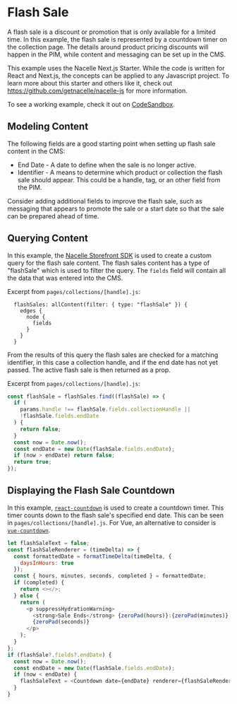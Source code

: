 # Flash Sale

A flash sale is a discount or promotion that is only available for a limited time. In this example, the flash sale is represented by a countdown timer on the collection page. The details around product pricing discounts will happen in the PIM, while content and messaging can be set up in the CMS.

This example uses the Nacelle Next.js Starter. While the code is written for React and Next.js, the concepts can be applied to any Javascript project. To learn more about this starter and others like it, check out https://github.com/getnacelle/nacelle-js for more information.

To see a working example, check it out on [CodeSandbox](https://codesandbox.io/s/flash-sale-example-3yvkf0).

## Modeling Content

The following fields are a good starting point when setting up flash sale content in the CMS:

- End Date - A date to define when the sale is no longer active.
- Identifier - A means to determine which product or collection the flash sale should appear. This could be a handle, tag, or an other field from the PIM.

Consider adding additional fields to improve the flash sale, such as messaging that appears to promote the sale or a start date so that the sale can be prepared ahead of time.

## Querying Content

In this example, the [Nacelle Storefront SDK](https://www.npmjs.com/package/@nacelle/storefront-sdk) is used to create a custom query for the flash sale content. The flash sales content has a type of "flashSale" which is used to filter the query. The `fields` field will contain all the data that was entered into the CMS.

Excerpt from `pages/collections/[handle].js`:

```gql
  flashSales: allContent(filter: { type: "flashSale" }) {
    edges {
      node {
        fields
      }
    }
  }
```

From the results of this query the flash sales are checked for a matching identifier, in this case a collection handle, and if the end date has not yet passed. The active flash sale is then returned as a prop.

Excerpt from `pages/collections/[handle].js`:

```js
const flashSale = flashSales.find((flashSale) => {
  if (
    params.handle !== flashSale.fields.collectionHandle ||
    !flashSale.fields.endDate
  ) {
    return false;
  }
  const now = Date.now();
  const endDate = new Date(flashSale.fields.endDate);
  if (now > endDate) return false;
  return true;
});
```

## Displaying the Flash Sale Countdown

In this example, [`react-countdown`](https://www.npmjs.com/package/react-countdown) is used to create a countdown timer. This timer counts down to the flash sale's specified end date. This can be seen in `pages/collections/[handle].js`. For Vue, an alternative to consider is [`vue-countdown`](https://www.npmjs.com/package/@chenfengyuan/vue-countdown).

```js
let flashSaleText = false;
const flashSaleRenderer = (timeDelta) => {
  const formattedDate = formatTimeDelta(timeDelta, {
    daysInHours: true
  });
  const { hours, minutes, seconds, completed } = formattedDate;
  if (completed) {
    return <></>;
  } else {
    return (
      <p suppressHydrationWarning>
        <strong>Sale Ends</strong> {zeroPad(hours)}:{zeroPad(minutes)}:
        {zeroPad(seconds)}
      </p>
    );
  }
};
if (flashSale?.fields?.endDate) {
  const now = Date.now();
  const endDate = new Date(flashSale.fields.endDate);
  if (now < endDate) {
    flashSaleText = <Countdown date={endDate} renderer={flashSaleRenderer} />;
  }
}
```
